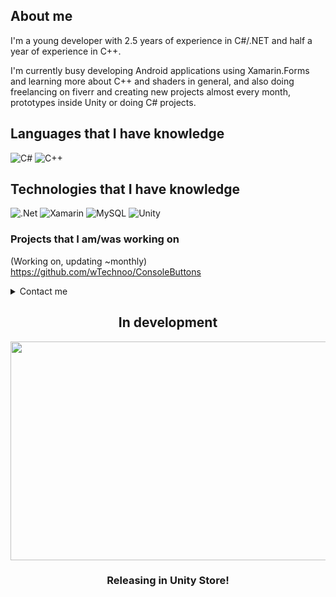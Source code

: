 ## About me
I'm a young developer with 2.5 years of experience in C#/.NET and half a year of experience in C++.

I'm currently busy developing Android applications using Xamarin.Forms and learning more about C++ and shaders in general,
and also doing freelancing on fiverr and creating new projects almost every month, prototypes inside Unity or doing C# projects.

## Languages that I have knowledge
![C#](https://img.shields.io/badge/c%23-%23239120.svg?style=for-the-badge&logo=c-sharp&logoColor=white) ![C++](https://img.shields.io/badge/c++-%2300599C.svg?style=for-the-badge&logo=c%2B%2B&logoColor=white)

## Technologies that I have knowledge
![.Net](https://img.shields.io/badge/.NET-5C2D91?style=for-the-badge&logo=.net&logoColor=white) ![Xamarin](https://img.shields.io/badge/Xamarin-3199DC?style=for-the-badge&logo=xamarin&logoColor=white) ![MySQL](https://img.shields.io/badge/mysql-%2300f.svg?style=for-the-badge&logo=mysql&logoColor=white) ![Unity](https://img.shields.io/badge/unity-%23000000.svg?style=for-the-badge&logo=unity&logoColor=white)

### Projects that I am/was working on
(Working on, updating ~monthly)    
https://github.com/wTechnoo/ConsoleButtons

<details>
  <summary> Contact me </summary>
Gmail: technoocontact@gmail.com
  
Fiverr: www.fiverr.com/technooz
</details>

<h2 align="center">In development</h2>

<img align="center" src="https://user-images.githubusercontent.com/71846381/150906841-ad046e82-7f5b-47ca-8061-26e72b11029d.png" width="1000" height="350">
<h3 align="center">Releasing in Unity Store!</h3>

